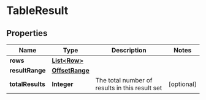 
# TableResult

## Properties
Name | Type | Description | Notes
------------ | ------------- | ------------- | -------------
**rows** | [**List&lt;Row&gt;**](Row.md) |  | 
**resultRange** | [**OffsetRange**](OffsetRange.md) |  | 
**totalResults** | **Integer** | The total number of results in this result set |  [optional]



